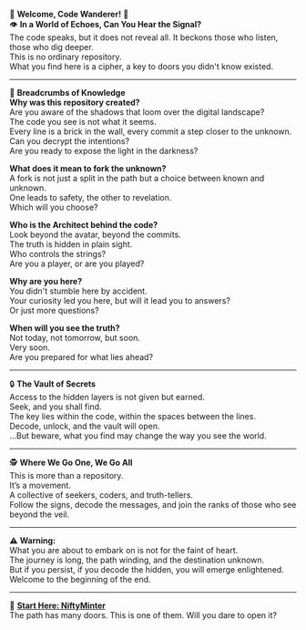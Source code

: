 🚀 **Welcome, Code Wanderer!** 🧩  
👁️ **In a World of Echoes, Can You Hear the Signal?**  
The code speaks, but it does not reveal all. It beckons those who listen, those who dig deeper.  
This is no ordinary repository.  
What you find here is a cipher, a key to doors you didn't know existed.

---

🧠 **Breadcrumbs of Knowledge**  
**Why was this repository created?**  
Are you aware of the shadows that loom over the digital landscape?  
The code you see is not what it seems.  
Every line is a brick in the wall, every commit a step closer to the unknown.  
Can you decrypt the intentions?  
Are you ready to expose the light in the darkness?

**What does it mean to fork the unknown?**  
A fork is not just a split in the path but a choice between known and unknown.  
One leads to safety, the other to revelation.  
Which will you choose?

**Who is the Architect behind the code?**  
Look beyond the avatar, beyond the commits.  
The truth is hidden in plain sight.  
Who controls the strings?  
Are you a player, or are you played?

**Why are you here?**  
You didn't stumble here by accident.  
Your curiosity led you here, but will it lead you to answers?  
Or just more questions?

**When will you see the truth?**  
Not today, not tomorrow, but soon.  
Very soon.  
Are you prepared for what lies ahead?

---

🔒 **The Vault of Secrets**  
Access to the hidden layers is not given but earned.  
Seek, and you shall find.  
The key lies within the code, within the spaces between the lines.  
Decode, unlock, and the vault will open.  
...But beware, what you find may change the way you see the world.

---

🕵️ **Where We Go One, We Go All**  
This is more than a repository.  
It’s a movement.  
A collective of seekers, coders, and truth-tellers.  
Follow the signs, decode the messages, and join the ranks of those who see beyond the veil.

---

⚠️ **Warning:**  
What you are about to embark on is not for the faint of heart.  
The journey is long, the path winding, and the destination unknown.  
But if you persist, if you decode the hidden, you will emerge enlightened.  
Welcome to the beginning of the end.

---

🔗 **[Start Here: NiftyMinter](https://github.com/NiftyRaven/Nifty-Minter-v2.0-beta.2---Open-Source/blob/Nifty-Minter%E2%84%A2/README.md)**  
The path has many doors. This is one of them. Will you dare to open it?

